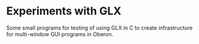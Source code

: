 # Experiments with GLX
Some small programs for testing of using GLX in C to create infrastructure for multi-window GUI programs in Oberon.
